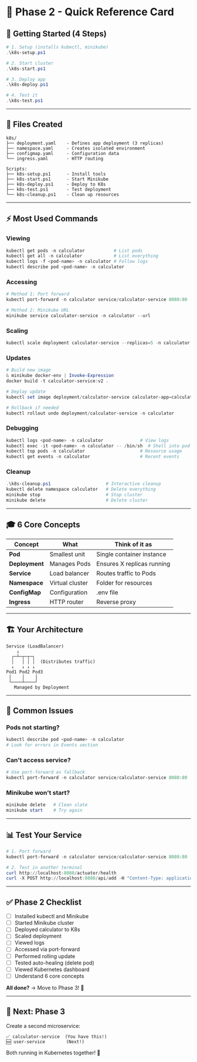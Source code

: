 # 🎯 Phase 2 - Quick Reference Card

## 🚀 Getting Started (4 Steps)

```powershell
# 1. Setup (installs kubectl, minikube)
.\k8s-setup.ps1

# 2. Start cluster
.\k8s-start.ps1

# 3. Deploy app
.\k8s-deploy.ps1

# 4. Test it
.\k8s-test.ps1
```

---

## 📁 Files Created

```
k8s/
├── deployment.yaml    - Defines app deployment (3 replicas)
├── namespace.yaml     - Creates isolated environment
├── configmap.yaml     - Configuration data
└── ingress.yaml       - HTTP routing

Scripts:
├── k8s-setup.ps1      - Install tools
├── k8s-start.ps1      - Start Minikube
├── k8s-deploy.ps1     - Deploy to K8s
├── k8s-test.ps1       - Test deployment
└── k8s-cleanup.ps1    - Clean up resources
```

---

## ⚡ Most Used Commands

### Viewing
```powershell
kubectl get pods -n calculator           # List pods
kubectl get all -n calculator            # List everything
kubectl logs -f <pod-name> -n calculator # Follow logs
kubectl describe pod <pod-name> -n calculator
```

### Accessing
```powershell
# Method 1: Port forward
kubectl port-forward -n calculator service/calculator-service 8080:80

# Method 2: Minikube URL
minikube service calculator-service -n calculator --url
```

### Scaling
```powershell
kubectl scale deployment calculator-service --replicas=5 -n calculator
```

### Updates
```powershell
# Build new image
& minikube docker-env | Invoke-Expression
docker build -t calculator-service:v2 .

# Deploy update
kubectl set image deployment/calculator-service calculator-app=calculator-service:v2 -n calculator

# Rollback if needed
kubectl rollout undo deployment/calculator-service -n calculator
```

### Debugging
```powershell
kubectl logs <pod-name> -n calculator              # View logs
kubectl exec -it <pod-name> -n calculator -- /bin/sh  # Shell into pod
kubectl top pods -n calculator                     # Resource usage
kubectl get events -n calculator                   # Recent events
```

### Cleanup
```powershell
.\k8s-cleanup.ps1                     # Interactive cleanup
kubectl delete namespace calculator   # Delete everything
minikube stop                         # Stop cluster
minikube delete                       # Delete cluster
```

---

## 🎓 6 Core Concepts

| Concept | What | Think of it as |
|---------|------|----------------|
| **Pod** | Smallest unit | Single container instance |
| **Deployment** | Manages Pods | Ensures X replicas running |
| **Service** | Load balancer | Routes traffic to Pods |
| **Namespace** | Virtual cluster | Folder for resources |
| **ConfigMap** | Configuration | .env file |
| **Ingress** | HTTP router | Reverse proxy |

---

## 🏗️ Your Architecture

```
Service (LoadBalancer)
    ↓
  ┌─┴─┬─┬─┐
  │   │ │ │  (Distributes traffic)
  ↓   ↓ ↓ ↓
Pod1 Pod2 Pod3
 │    │    │
 └────┴────┘
   Managed by Deployment
```

---

## 🐛 Common Issues

### Pods not starting?
```powershell
kubectl describe pod <pod-name> -n calculator
# Look for errors in Events section
```

### Can't access service?
```powershell
# Use port-forward as fallback
kubectl port-forward -n calculator service/calculator-service 8080:80
```

### Minikube won't start?
```powershell
minikube delete   # Clean slate
minikube start    # Try again
```

---

## 📊 Test Your Service

```powershell
# 1. Port forward
kubectl port-forward -n calculator service/calculator-service 8080:80

# 2. Test in another terminal
curl http://localhost:8080/actuator/health
curl -X POST http://localhost:8080/api/add -H "Content-Type: application/json" -d '{"a":5,"b":3}'
```

---

## ✅ Phase 2 Checklist

- [ ] Installed kubectl and Minikube
- [ ] Started Minikube cluster
- [ ] Deployed calculator to K8s
- [ ] Scaled deployment
- [ ] Viewed logs
- [ ] Accessed via port-forward
- [ ] Performed rolling update
- [ ] Tested auto-healing (delete pod)
- [ ] Viewed Kubernetes dashboard
- [ ] Understand 6 core concepts

**All done?** → Move to Phase 3! 🚀

---

## 🎯 Next: Phase 3

Create a second microservice:
```
✅ calculator-service  (You have this!)
🆕 user-service        (Next!)
```

Both running in Kubernetes together! 💪
